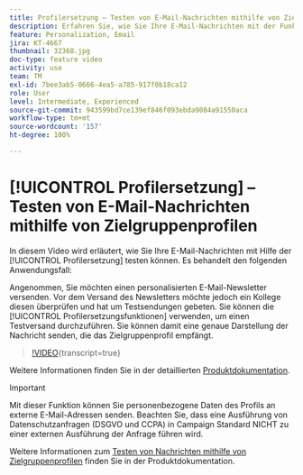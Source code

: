 ```yaml
---
title: Profilersetzung – Testen von E-Mail-Nachrichten mithilfe von Zielgruppenprofilen
description: Erfahren Sie, wie Sie Ihre E-Mail-Nachrichten mit der Funktion „Profilersetzung“ testen können.
feature: Personalization, Email
jira: KT-4667
thumbnail: 32368.jpg
doc-type: feature video
activity: use
team: TM
exl-id: 7bee3ab5-0666-4ea5-a785-917f0b18ca12
role: User
level: Intermediate, Experienced
source-git-commit: 943599bd7ce139ef846f093ebda9084a91550aca
workflow-type: tm+mt
source-wordcount: '157'
ht-degree: 100%

---
```


# [!UICONTROL Profilersetzung] – Testen von E-Mail-Nachrichten mithilfe von Zielgruppenprofilen

In diesem Video wird erläutert, wie Sie Ihre E-Mail-Nachrichten mit Hilfe der [!UICONTROL Profilersetzung] testen können. Es behandelt den folgenden Anwendungsfall:

Angenommen, Sie möchten einen personalisierten E-Mail-Newsletter versenden. Vor dem Versand des Newsletters möchte jedoch ein Kollege diesen überprüfen und hat um Testsendungen gebeten. Sie können die [!UICONTROL Profilersetzungsfunktionen] verwenden, um einen Testversand durchzuführen. Sie können damit eine genaue Darstellung der Nachricht senden, die das Zielgruppenprofil empfängt.

>[!VIDEO](https://video.tv.adobe.com/v/32368?learn=on){transcript=true}

Weitere Informationen finden Sie in der detaillierten [Produktdokumentation](https://experienceleague.adobe.com/docs/campaign-standard/using/testing-and-sending/preparing-and-testing-messages/testing-messages-using-target.html?lang=de).

>[!IMPORTANT]
>
>Mit dieser Funktion können Sie personenbezogene Daten des Profils an externe E-Mail-Adressen senden. Beachten Sie, dass eine Ausführung von Datenschutzanfragen (DSGVO und CCPA) in Campaign Standard NICHT zu einer externen Ausführung der Anfrage führen wird.

Weitere Informationen zum [Testen von Nachrichten mithilfe von Zielgruppenprofilen](https://experienceleague.adobe.com/docs/campaign-standard/using/testing-and-sending/preparing-and-testing-messages/testing-messages-using-target.html?lang=de) finden Sie in der Produktdokumentation.
